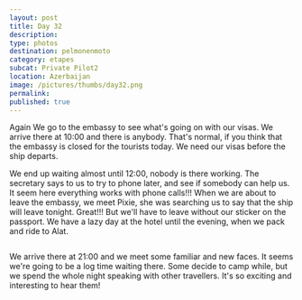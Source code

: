```yaml
---
layout: post
title: Day 32
description: 
type: photos
destination: pelmonenmoto
category: etapes
subcat: Private Pilot2
location: Azerbaijan
image: /pictures/thumbs/day32.png
permalink: 
published: true
---
```


Again We go to the embassy to see what's going on with our visas. We arrive there at 10:00 and there is anybody. That's normal, if you think that the embassy is closed for the tourists today. We need our visas before the ship departs.

We end up waiting almost until 12:00, nobody is there working. The secretary says to us to try to phone later, and see if somebody can help us. It seem here everything works with phone calls!!! When we are about to leave the embassy, we meet Pixie, she was searching us to say that the ship will leave tonight. Great!!! But we'll have to leave without our sticker on the passport. We have a lazy day at the hotel until the evening, when we pack and ride to Alat.

<p><a
href="https://lh3.googleusercontent.com/A8I_N83qFL_d5HImKcHznpSdkUtb3Rf2WXxjMsk-L2o-4p3JeqWw7CqK0b89ef5sjg78ma_-jIXIILnOYFEd8gZUaAk8tVvLG41lLqcFc2pCJu1EDAPo-AQ2OSnMPNIgpx-ziqq-rTjS0XAZIOeR_0Q9q1VyxdtUTx0eWwipyTl0HwZpbG4PggTP9FOlk72WKQnawEbJ0aUNU1UDG6_-pwE1H1VDLA9W3EJAmCnIe_v0MCMUI1gO6k9pDEASDfaxODwgYCcMBwBLAVH47P9PfVxL-D0mw2UlMk3WKUPot5n3hjvGDoReBnX0QjILr6xty2TzSUmI1zP2KIy2SLAtPsqFXYO_4qdH1MKSL8qNWW_Dq8a1RgwnIuqlb4HYN_KvPcA5cMrllFGrCDNYQ8zINyU8UzYZIsE4RgBZ9AV6cUxqD-TXs9oaSOn0CI5W-0BR48moofkJkw8M2-2cB1iVfVex2Yr_zUtye8uqnYQEJHjky-Aru53Z-z6tNXcO8bnGmzS9K82fMaA3ahuA7XBlLAOuv60rlZ82F8Gk_tNX2oZaabFjJHQe-gmHgyCUAf97fo8mELMIJBYDqHBDM4TxpzCF46clo3uRTk74xNwHJbFNhwNU8G2xCKNtW-3jaZOZi0Y65kkLx0lEulSeOiUlzV2pnd5FuJEjJw=w1058-h793-no"><img 
src="https://lh3.googleusercontent.com/A8I_N83qFL_d5HImKcHznpSdkUtb3Rf2WXxjMsk-L2o-4p3JeqWw7CqK0b89ef5sjg78ma_-jIXIILnOYFEd8gZUaAk8tVvLG41lLqcFc2pCJu1EDAPo-AQ2OSnMPNIgpx-ziqq-rTjS0XAZIOeR_0Q9q1VyxdtUTx0eWwipyTl0HwZpbG4PggTP9FOlk72WKQnawEbJ0aUNU1UDG6_-pwE1H1VDLA9W3EJAmCnIe_v0MCMUI1gO6k9pDEASDfaxODwgYCcMBwBLAVH47P9PfVxL-D0mw2UlMk3WKUPot5n3hjvGDoReBnX0QjILr6xty2TzSUmI1zP2KIy2SLAtPsqFXYO_4qdH1MKSL8qNWW_Dq8a1RgwnIuqlb4HYN_KvPcA5cMrllFGrCDNYQ8zINyU8UzYZIsE4RgBZ9AV6cUxqD-TXs9oaSOn0CI5W-0BR48moofkJkw8M2-2cB1iVfVex2Yr_zUtye8uqnYQEJHjky-Aru53Z-z6tNXcO8bnGmzS9K82fMaA3ahuA7XBlLAOuv60rlZ82F8Gk_tNX2oZaabFjJHQe-gmHgyCUAf97fo8mELMIJBYDqHBDM4TxpzCF46clo3uRTk74xNwHJbFNhwNU8G2xCKNtW-3jaZOZi0Y65kkLx0lEulSeOiUlzV2pnd5FuJEjJw=w1058-h793-no" alt=""></a></p>

 We arrive there at 21:00 and we meet some familiar and new faces. It seems we're going to be a log time waiting there. Some decide to camp while, but we spend the whole night speaking with other travellers. It's so exciting and interesting to hear them!

